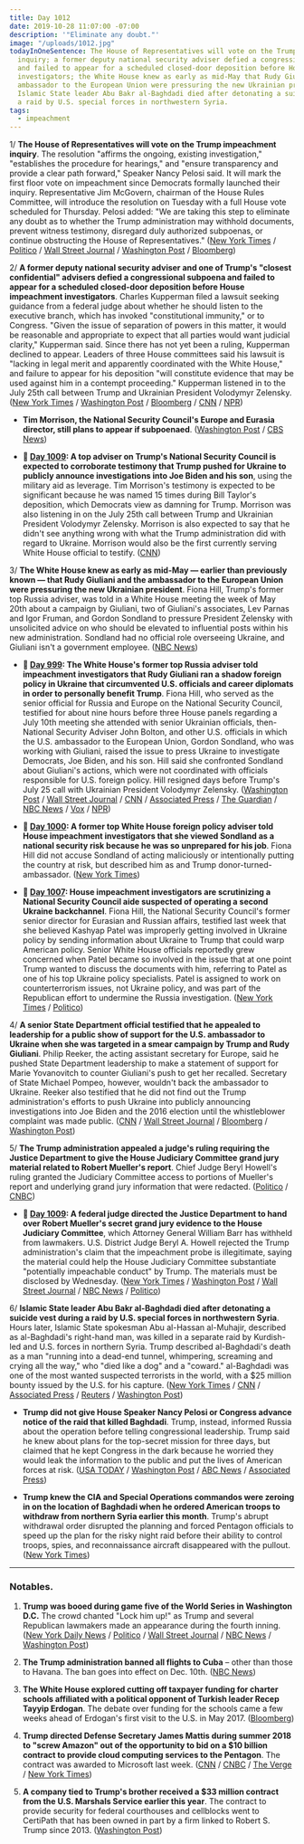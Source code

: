 ```yaml
---
title: Day 1012
date: 2019-10-28 11:07:00 -07:00
description: '"Eliminate any doubt."'
image: "/uploads/1012.jpg"
todayInOneSentence: The House of Representatives will vote on the Trump impeachment
  inquiry; a former deputy national security adviser defied a congressional subpoena
  and failed to appear for a scheduled closed-door deposition before House impeachment
  investigators; the White House knew as early as mid-May that Rudy Giuliani and the
  ambassador to the European Union were pressuring the new Ukrainian president; and
  Islamic State leader Abu Bakr al-Baghdadi died after detonating a suicide vest during
  a raid by U.S. special forces in northwestern Syria.
tags:
  - impeachment
---
```


1/ **The House of Representatives will vote on the Trump impeachment inquiry**. The resolution "affirms the ongoing, existing investigation," "establishes the procedure for hearings," and "ensure transparency and provide a clear path forward," Speaker Nancy Pelosi said. It will mark the first floor vote on impeachment since Democrats formally launched their inquiry. Representative Jim McGovern, chairman of the House Rules Committee, will introduce the resolution on Tuesday with a full House vote scheduled for Thursday. Pelosi added: "We are taking this step to eliminate any doubt as to whether the Trump administration may withhold documents, prevent witness testimony, disregard duly authorized subpoenas, or continue obstructing the House of Representatives." ([New York Times](https://www.nytimes.com/2019/10/28/us/politics/trump-impeachment-subpoena-house.html) / [Politico](https://www.politico.com/news/2019/10/28/house-to-vote-on-resolution-establishing-next-steps-in-impeachment-inquiry-000302) / [Wall Street Journal](https://www.wsj.com/articles/impeachment-witness-fails-to-appear-waits-for-court-ruling-11572280661) / [Washington Post](https://www.washingtonpost.com/politics/trump-impeachment-inquiry-live-updates/2019/10/28/4d316e64-f96a-11e9-8190-6be4deb56e01_story.html) / [Bloomberg](https://www.bloomberg.com/news/articles/2019-10-28/witness-will-defy-subpoena-until-court-rules-impeachment-update))

2/ **A former deputy national security adviser and one of Trump's "closest confidential" advisers defied a congressional subpoena and failed to appear for a scheduled closed-door deposition before House impeachment investigators**. Charles Kupperman filed a lawsuit seeking guidance from a federal judge about whether he should listen to the executive branch, which has invoked "constitutional immunity," or to Congress. "Given the issue of separation of powers in this matter, it would be reasonable and appropriate to expect that all parties would want judicial clarity," Kupperman said. Since there has not yet been a ruling, Kupperman declined to appear. Leaders of three House committees said his lawsuit is "lacking in legal merit and apparently coordinated with the White House," and failure to appear for his deposition "will constitute evidence that may be used against him in a contempt proceeding." Kupperman listened in to the July 25th call between Trump and Ukrainian President Volodymyr Zelensky. ([New York Times](https://www.nytimes.com/2019/10/25/us/politics/kupperman-subpoena-impeachment-trump.html) / [Washington Post](https://www.washingtonpost.com/politics/2019/10/26/former-top-trump-aide-asks-court-rule-whether-he-must-testify-impeachment-inquiry/) / [Bloomberg](https://www.bloomberg.com/news/articles/2019-10-26/impeachment-panels-threaten-contempt-if-official-defies-subpoena) / [CNN](https://www.cnn.com/2019/10/28/politics/charles-kupperman-no-show-deposition/index.html) / [NPR](https://www.npr.org/2019/10/28/773524571/bolton-deputy-wants-court-ruling-before-he-talks-in-trump-impeachment-inquiry))

* **Tim Morrison, the National Security Council's Europe and Eurasia director, still plans to appear if subpoenaed**. ([Washington Post](https://www.washingtonpost.com/politics/trump-impeachment-inquiry-live-updates/2019/10/28/4d316e64-f96a-11e9-8190-6be4deb56e01_story.html) / [CBS News](https://www.cbsnews.com/news/trump-impeachment-inquiry-first-white-house-official-plans-to-testify-in-impeachment-inquiry-if-subpoenaed/))

* **📌 [Day 1009](https://whatthefuckjusthappenedtoday.com/2019/10/25/day-1009/#2-a-top-adviser-on-trumps-national-s): A top adviser on Trump's National Security Council is expected to corroborate testimony that Trump pushed for Ukraine to publicly announce investigations into Joe Biden and his son**, using the military aid as leverage. Tim Morrison's testimony is expected to be significant because he was named 15 times during Bill Taylor's deposition, which Democrats view as damning for Trump. Morrison was also listening in on the July 25th call between Trump and Ukrainian President Volodymyr Zelensky. Morrison is also expected to say that he didn't see anything wrong with what the Trump administration did with regard to Ukraine. Morrison would also be the first currently serving White House official to testify. ([CNN](https://www.cnn.com/2019/10/24/politics/white-house-official-impeachment-inquiry-testimony/index.html))

3/ **The White House knew as early as mid-May — earlier than previously known — that Rudy Giuliani and the ambassador to the European Union were pressuring the new Ukrainian president**. Fiona Hill, Trump's former top Russia adviser, was told in a White House meeting the week of May 20th about a campaign by Giuliani, two of Giuliani's associates, Lev Parnas and Igor Fruman, and Gordon Sondland to pressure President Zelensky with unsolicited advice on who should be elevated to influential posts within his new administration. Sondland had no official role overseeing Ukraine, and Giuliani isn't a government employee. ([NBC News](https://www.nbcnews.com/politics/trump-impeachment-inquiry/white-house-told-may-ukraine-president-zelenskiy-s-concerns-about-n1072776))

* **📌 [Day 999](https://whatthefuckjusthappenedtoday.com/2019/10/15/day-999/#1-the-white-houses-former-top-russia): The White House's former top Russia adviser told impeachment investigators that Rudy Giuliani ran a shadow foreign policy in Ukraine that circumvented U.S. officials and career diplomats in order to personally benefit Trump**. Fiona Hill, who served as the senior official for Russia and Europe on the National Security Council, testified for about nine hours before three House panels regarding a July 10th meeting she attended with senior Ukrainian officials, then-National Security Adviser John Bolton, and other U.S. officials in which the U.S. ambassador to the European Union, Gordon Sondland, who was working with Giuliani, raised the issue to press Ukraine to investigate Democrats, Joe Biden, and his son. Hill said she confronted Sondland about Giuliani's actions, which were not coordinated with officials responsible for U.S. foreign policy. Hill resigned days before Trump's July 25 call with Ukrainian President Volodymyr Zelensky. ([Washington Post](https://www.washingtonpost.com/national-security/trumps-former-top-russia-adviser-to-testify-in-house-impeachment-probe/2019/10/14/e6015c1c-ee34-11e9-8693-f487e46784aa_story.html) / [Wall Street Journal](https://www.wsj.com/articles/former-top-russia-adviser-fiona-hill-set-to-testify-on-capitol-hill-about-ukraine-11571057396) / [CNN](https://edition.cnn.com/2019/10/14/politics/who-is-fiona-hill/index.html) / [Associated Press](https://apnews.com/2a3d4894a69d4f24814f3fd66e49a2e9) / [The Guardian](https://www.theguardian.com/us-news/2019/oct/14/fiona-hill-russia-trump-impeachment-inquiry-ukraine) / [NBC News](https://www.nbcnews.com/politics/trump-impeachment-inquiry/trump-s-former-top-russia-aide-set-testify-impeachment-inqiury-n1065676) / [Vox](https://www.vox.com/2019/10/15/20915579/trump-impeachment-ukraine-fiona-hill-whistleblower) / [NPR](https://www.npr.org/2019/10/14/769927362/trumps-former-russia-adviser-set-to-testify-as-part-of-impeachment-inquiry))

* **📌 [Day 1000](https://whatthefuckjusthappenedtoday.com/2019/10/16/day-1000/#a-former-top-white-house-foreign-pol): A former top White House foreign policy adviser told House impeachment investigators that she viewed Sondland as a national security risk because he was so unprepared for his job**. Fiona Hill did not accuse Sondland of acting maliciously or intentionally putting the country at risk, but described him as and Trump donor-turned-ambassador. ([New York Times](https://www.nytimes.com/2019/10/16/us/politics/gordon-sondland-intelligence-risk.html))

* **📌 [Day 1007](https://whatthefuckjusthappenedtoday.com/2019/10/23/day-1007/#4-house-impeachment-investigators-ar): House impeachment investigators are scrutinizing a National Security Council aide suspected of operating a second Ukraine backchannel**. Fiona Hill, the National Security Council's former senior director for Eurasian and Russian affairs, testified last week that she believed Kashyap Patel was improperly getting involved in Ukraine policy by sending information about Ukraine to Trump that could warp American policy. Senior White House officials reportedly grew concerned when Patel became so involved in the issue that at one point Trump wanted to discuss the documents with him, referring to Patel as one of his top Ukraine policy specialists. Patel is assigned to work on counterterrorism issues, not Ukraine policy, and was part of the Republican effort to undermine the Russia investigation. ([New York Times](https://www.nytimes.com/2019/10/23/us/politics/kash-patel-ukraine.html) / [Politico](https://www.politico.com/news/2019/10/23/nunes-protege-ukraine-trump-055837))

4/ **A senior State Department official testified that he appealed to leadership for a public show of support for the U.S. ambassador to Ukraine when she was targeted in a smear campaign by Trump and Rudy Giuliani**. Philip Reeker, the acting assistant secretary for Europe, said he pushed State Department leadership to make a statement of support for Marie Yovanovitch to counter Giuliani's push to get her recalled. Secretary of State Michael Pompeo, however, wouldn't back the ambassador to Ukraine. Reeker also testified that he did not find out the Trump administration's efforts to push Ukraine into publicly announcing investigations into Joe Biden and the 2016 election until the whistleblower complaint was made public. ([CNN](https://www.cnn.com/2019/10/26/politics/philip-reeker-impeachment-deposition/) / [Wall Street Journal](https://www.wsj.com/articles/reeker-testifies-top-officials-blocked-show-of-support-for-ousted-ambassador--11572108104?shareToken=st0fafdb0c975f4d5a8324dadd81778090) / [Bloomberg](https://www.bloomberg.com/news/articles/2019-10-26/trump-impeachment-inquiry-has-rare-saturday-hearing-with-envoy) / [Washington Post](https://www.washingtonpost.com/national-security/diplomat-who-tried-to-squash-smear-campaign-against-colleague-to-testify-in-trump-impeachment-inquiry/2019/10/25/9b8361c0-f74a-11e9-ad8b-85e2aa00b5ce_story.html))

5/ **The Trump administration appealed a judge's ruling requiring the Justice Department to give the House Judiciary Committee grand jury material related to Robert Mueller's report**. Chief Judge Beryl Howell's ruling granted the Judiciary Committee access to portions of Mueller's report and underlying grand jury information that were redacted. ([Politico](https://www.politico.com/news/2019/10/28/donald-trump-muller-grand-jury-material-059893) / [CNBC](https://www.cnbc.com/2019/10/28/justice-department-to-appeal-ruling-forcing-it-to-turn-over-mueller-materials.html))

* **📌 [Day 1009](https://whatthefuckjusthappenedtoday.com/2019/10/25/day-1009/#1-a-federal-judge-directed-the-justi): A federal judge directed the Justice Department to hand over Robert Mueller's secret grand jury evidence to the House Judiciary Committee**, which Attorney General William Barr has withheld from lawmakers. U.S. District Judge Beryl A. Howell rejected the Trump administration's claim that the impeachment probe is illegitimate, saying the material could help the House Judiciary Committee substantiate "potentially impeachable conduct" by Trump. The materials must be disclosed by Wednesday. ([New York Times](https://www.nytimes.com/2019/10/25/us/politics/house-impeachment-subpoenas.html) / [Washington Post](https://www.washingtonpost.com/local/legal-issues/us-judge-orders-mueller-grand-jury-materials-released-to-house-judiciary-committee-in-impeachment-inquiry/2019/10/25/18e60278-f75d-11e9-a285-882a8e386a96_story.html) / [Wall Street Journal](https://www.wsj.com/articles/mueller-grand-jury-materials-must-be-transmitted-to-congress-judge-rules-11572034351) / [NBC News](https://www.nbcnews.com/politics/trump-impeachment-inquiry/federal-judge-orders-justice-department-turn-over-mueller-grand-jury-n1072226) / [Politico](https://www.politico.com/news/2019/10/25/judge-rules-doj-must-turn-over-mueller-grand-jury-material-to-house-democrats-000299))

6/ **Islamic State leader Abu Bakr al-Baghdadi died after detonating a suicide vest during a raid by U.S. special forces in northwestern Syria**. Hours later, Islamic State spokesman Abu al-Hassan al-Muhajir, described as al-Baghdadi's right-hand man, was killed in a separate raid by Kurdish-led and U.S. forces in northern Syria. Trump described al-Baghdadi's death as a man "running into a dead-end tunnel, whimpering, screaming and crying all the way," who "died like a dog" and a "coward." al-Baghdadi was one of the most wanted suspected terrorists in the world, with a $25 million bounty issued by the U.S. for his capture. ([New York Times](https://www.nytimes.com/2019/10/27/world/middleeast/al-baghdadi-dead.html) / [CNN](https://www.cnn.com/politics/live-news/baghdadi-monday-dle-intl/index.html) / [Associated Press](https://apnews.com/2c2c48e64f934d329c72a7af3dc284b1) / [Reuters](https://www.reuters.com/article/us-mideast-crisis-baghdadi-idUSKBN1X602N) / [Washington Post](https://www.washingtonpost.com/politics/whimpering-screaming-and-crying-a-beautiful-dog-trumps-bombastic-account-of-the-baghdadi-raid/2019/10/27/c50c3444-f8cc-11e9-9534-e0dbcc9f5683_story.html))

* **Trump did not give House Speaker Nancy Pelosi or Congress advance notice of the raid that killed Baghdadi**. Trump, instead, informed Russia about the operation before telling congressional leadership. Trump said he knew about plans for the top-secret mission for three days, but claimed that he kept Congress in the dark because he worried they would leak the information to the public and put the lives of American forces at risk. ([USA TODAY](https://www.usatoday.com/story/news/politics/2019/10/27/abu-bakr-al-baghdadi-killed-trump-withheld-details-democrats/2478353001/) / [Washington Post](https://www.washingtonpost.com/politics/pelosi-says-trump-notified-russians-of-baghdadis-apparent-death-before-telling-congressional-leaders/2019/10/27/d73bf418-f8ce-11e9-8190-6be4deb56e01_story.html?utm_source=reddit.com) / [ABC News](https://www.washingtonpost.com/politics/pelosi-says-trump-notified-russians-of-baghdadis-apparent-death-before-telling-congressional-leaders/2019/10/27/d73bf418-f8ce-11e9-8190-6be4deb56e01_story.html?utm_source=reddit.com) / [Associated Press](https://time.com/5711752/nancy-pelosi-trump-isis-raid-russia/?utm_source=reddit.com))

* **Trump knew the CIA and Special Operations commandos were zeroing in on the location of Baghdadi when he ordered American troops to withdraw from northern Syria earlier this month**. Trump's abrupt withdrawal order disrupted the planning and forced Pentagon officials to speed up the plan for the risky night raid before their ability to control troops, spies, and reconnaissance aircraft disappeared with the pullout. ([New York Times](https://www.nytimes.com/2019/10/27/us/politics/baghdadi-isis-leader-trump.html))

---

### Notables.

1. **Trump was booed during game five of the World Series in Washington D.C.** The crowd chanted "Lock him up!" as Trump and several Republican lawmakers made an appearance during the fourth inning. ([New York Daily News](https://www.nydailynews.com/news/national/ny-president-trump-world-series-game-5-melania-republican-lawmakers-20191028-d7vpr2mklra3jehftrxss67n2u-story.html) / [Politico](https://www.politico.com/news/2019/10/27/boos-chant-trump-world-series-059714) / [Wall Street Journal](https://www.wsj.com/articles/trump-attends-world-seriesand-gets-booed-11572230049) / [NBC News](https://www.nbcnews.com/politics/donald-trump/trump-showered-boos-chants-lock-him-world-series-game-n1072626) / [Washington Post](https://www.washingtonpost.com/sports/nationals/president-trump-attends-game-5-of-the-world-series-at-nationals-park/2019/10/27/ccee6622-f91d-11e9-8906-ab6b60de9124_story.html))

2. **The Trump administration banned all flights to Cuba** – other than those to Havana. The ban goes into effect on Dec. 10th. ([NBC News](https://www.nbcnews.com/news/latino/u-s-bans-all-flights-cuba-outside-havana-latest-crackdown-n1072306))

3. **The White House explored cutting off taxpayer funding for charter schools affiliated with a political opponent of Turkish leader Recep Tayyip Erdogan**. The debate over funding for the schools came a few weeks ahead of Erdogan's first visit to the U.S. in May 2017. ([Bloomberg](https://www.bloomberg.com/news/articles/2019-10-28/trump-explored-cutting-grants-for-schools-tied-to-erdogan-foe))

4. **Trump directed Defense Secretary James Mattis during summer 2018 to "screw Amazon" out of the opportunity to bid on a $10 billion contract to provide cloud computing services to the Pentagon**. The contract was awarded to Microsoft last week. ([CNN](https://www.cnn.com/2019/10/26/politics/amazon-donald-trump-jim-mattis-pentagon-contract/) / [CNBC](https://www.cnbc.com/2019/10/25/microsoft-wins-major-defense-cloud-contract-beating-out-amazon.html) / [The Verge](https://www.theverge.com/2019/10/25/20700698/microsoft-pentagon-contract-jedi-cloud-amazon-details) / [New York Times](https://www.nytimes.com/2019/10/25/technology/dod-jedi-contract.html))

5. **A company tied to Trump's brother received a $33 million contract from the U.S. Marshals Service earlier this year**. The contract to provide security for federal courthouses and cellblocks went to CertiPath that has been owned in part by a firm linked to Robert S. Trump since 2013. ([Washington Post](https://www.washingtonpost.com/politics/company-with-ties-to-trumps-brother-robert-awarded-33-million-government-contract/2019/10/26/f67164d2-f688-11e9-829d-87b12c2f85dd_story.html))
